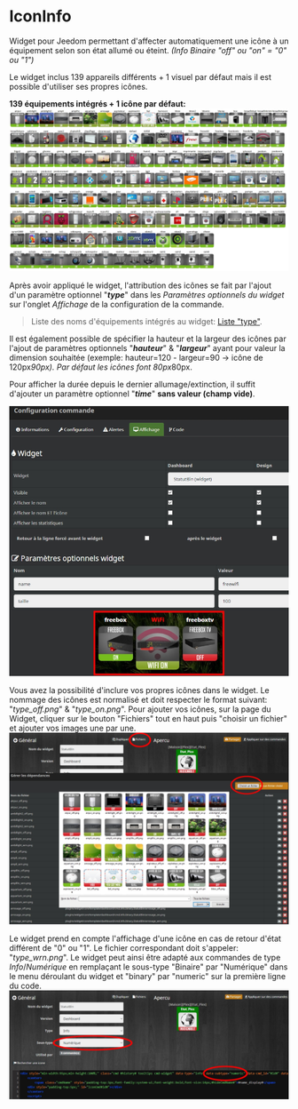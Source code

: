 # IconInfo
Widget pour Jeedom permettant d'affecter automatiquement une icône à un équipement selon son état allumé ou éteint. 
<i>(Info Binaire "off" ou "on" = "0" ou "1")</i>

Le widget inclus 139 appareils différents + 1 visuel par défaut mais il est possible d'utiliser ses propres icônes. 

<b>139 équipements intégrés + 1 icône par défaut:</b>
<img src="/doc/LogoNameList.jpg" alt="nomlogo"/>

Après avoir appliqué le widget, l'attribution des icônes se fait  par l'ajout d'un paramètre optionnel "<i><b>type</b></i>" dans les <i>Paramètres optionnels du widget</i> sur l'onglet <i>Affichage</i> de la configuration de la commande.
<blockquote>Liste des noms d'équipements intégrés au widget: <a href="/doc/LogoNameList.md">Liste "type"</a>.</blockquote>

Il est également possible de spécifier la hauteur et la largeur des icônes par l'ajout de paramètres optionnels "<i><b>hauteur</b></i>" & "<i><b>largeur</b></i>" ayant pour valeur la dimension souhaitée (exemple: hauteur=120 - largeur=90 -> icône de 120px*90px).
Par défaut les icônes font 80px*80px.

Pour afficher la durée depuis le dernier allumage/extinction, il suffit d'ajouter un paramètre optionnel "<i><b>time</b></i>" <b>sans valeur (champ vide)</b>.

<img src="/doc/params.jpg" alt="parametres"/>

Vous avez la possibilité d'inclure vos propres icônes dans le widget. Le nommage des icônes est normalisé et doit respecter le format suivant: "<i>type_off.png</i>" & "<i>type_on.png</i>". Pour ajouter vos icônes, sur la page du Widget, cliquer sur le bouton "Fichiers" tout en haut puis "choisir un fichier" et ajouter vos images une par une.
<img src="/doc/AjoutIcone.jpg" alt="ajouticone"/>

Le widget prend en compte l'affichage d'une icône en cas de retour d'état différent de "0" ou "1". Le fichier correspondant doit s'appeler: "<i>type_wrn.png</i>". Le widget peut ainsi être adapté aux commandes de type <i>Info</i>/<i>Numérique</i> en remplaçant le sous-type "Binaire" par "Numérique" dans le menu déroulant du widget et "binary" par "numeric" sur la première ligne du code.
<img src="/doc/num.jpg" alt="numerique"/>

